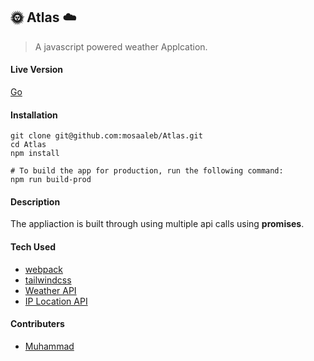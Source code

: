 ## :sun_with_face: Atlas :cloud:

> A javascript powered weather Applcation.

#### Live Version
[Go](https://xenodochial-carson-49ee2c.netlify.com/)

#### Installation
```
git clone git@github.com:mosaaleb/Atlas.git
cd Atlas
npm install

# To build the app for production, run the following command:
npm run build-prod
```

#### Description
The appliaction is built through using multiple api calls using **promises**.

#### Tech Used
- [webpack](https://webpack.js.org/)
- [tailwindcss](https://tailwindcss.com/)
- [Weather API](https://openweathermap.org/api)
- [IP Location API](https://ipfind.com/)

#### Contributers
- [Muhammad](https://github.com/mosaaleb)
